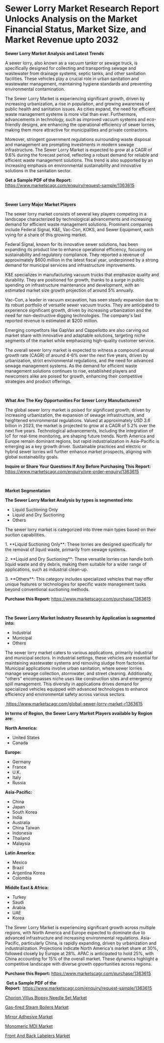 <p><h1>Sewer Lorry Market Research Report Unlocks Analysis on the Market Financial Status, Market Size, and Market Revenue upto 2032</h1></p><p><strong>Sewer Lorry Market Analysis and Latest Trends</strong></p>
<p><p>A sewer lorry, also known as a vacuum tanker or sewage truck, is specifically designed for collecting and transporting sewage and wastewater from drainage systems, septic tanks, and other sanitation facilities. These vehicles play a crucial role in urban sanitation and wastewater management, maintaining hygiene standards and preventing environmental contamination.</p><p>The Sewer Lorry Market is experiencing significant growth, driven by increasing urbanization, a rise in population, and growing awareness of public health and sanitation issues. As cities expand, the need for efficient waste management systems is more vital than ever. Furthermore, advancements in technology, such as improved vacuum systems and eco-friendly designs, are enhancing the operational efficiency of sewer lorries, making them more attractive for municipalities and private contractors.</p><p>Moreover, stringent government regulations surrounding waste disposal and management are prompting investments in modern sewage infrastructure. The Sewer Lorry Market is expected to grow at a CAGR of 9.6% during the forecast period, reflecting a robust demand for reliable and efficient waste management solutions. This trend is also supported by an increasing emphasis on environmental sustainability and innovative solutions in the sanitation sector.</p></p>
<p><strong>Get a Sample PDF of the Report:&nbsp;</strong> <a href="https://www.marketscagr.com/enquiry/request-sample/1363615?utm_campaign=2241&utm_medium=2&utm_source=Github&utm_content=ia&utm_term=30012025&utm_id=sewer-lorry">https://www.marketscagr.com/enquiry/request-sample/1363615</a></p>
<p>&nbsp;</p>
<p><strong>Sewer Lorry Major Market Players</strong></p>
<p><p>The sewer lorry market consists of several key players competing in a landscape characterized by technological advancements and increasing demand for efficient waste management solutions. Prominent companies include Federal Signal, K&E, Vac-Con, KOKS, and Sewer Equipment, each vying for a share of this growing market.</p><p>Federal Signal, known for its innovative sewer solutions, has been expanding its product line to enhance operational efficiency, focusing on sustainability and regulatory compliance. They reported a revenue of approximately $600 million in the latest fiscal year, underpinned by a strong demand for municipal services and infrastructure improvements.</p><p>K&E specializes in manufacturing vacuum trucks that emphasize quality and durability. They are positioned for growth, thanks to a surge in public spending on infrastructure maintenance and development, with an estimated market size growth projection of around 5% annually.</p><p>Vac-Con, a leader in vacuum excavation, has seen steady expansion due to its robust portfolio of versatile sewer vacuum trucks. They are anticipated to experience significant growth, driven by increasing urbanization and the need for non-destructive digging technologies. The company's last reported revenue is estimated at $200 million.</p><p>Emerging competitors like GapVax and Cappellotto are also carving out market share with innovative and adaptable solutions, targeting niche segments of the market while emphasizing high-quality customer service.</p><p>The overall sewer lorry market is expected to witness a compound annual growth rate (CAGR) of around 4-6% over the next five years, driven by urbanization, strict environmental regulations, and the need for advanced sewage management systems. As the demand for efficient waste management solutions continues to rise, established players and newcomers alike are poised for growth, enhancing their competitive strategies and product offerings.</p></p>
<p>&nbsp;</p>
<p><strong>What Are The Key Opportunities For Sewer Lorry Manufacturers?</strong></p>
<p><p>The global sewer lorry market is poised for significant growth, driven by increasing urbanization, the expansion of sewage infrastructure, and heightened environmental regulations. Valued at approximately USD 3.6 billion in 2023, the market is projected to grow at a CAGR of 5.2% over the next five years. Technological advancements, including the integration of IoT for real-time monitoring, are shaping future trends. North America and Europe remain dominant regions, but rapid industrialization in Asia-Pacific is emerging as a key growth driver. Sustainable practices and electric or hybrid sewer lorries will further enhance market prospects, aligning with global sustainability goals.</p></p>
<p><strong>Inquire or Share Your Questions If Any Before Purchasing This Report:</strong> <a href="https://www.marketscagr.com/enquiry/pre-order-enquiry/1363615?utm_campaign=2241&utm_medium=2&utm_source=Github&utm_content=ia&utm_term=30012025&utm_id=sewer-lorry">https://www.marketscagr.com/enquiry/pre-order-enquiry/1363615</a></p>
<p>&nbsp;</p>
<p><strong>Market Segmentation</strong></p>
<p><strong>The Sewer Lorry Market Analysis by types is segmented into:</strong></p>
<p><ul><li>Liquid Suctioning Only</li><li>Liquid and Dry Suctioning</li><li>Others</li></ul></p>
<p><p>The sewer lorry market is categorized into three main types based on their suction capabilities. </p><p>1. **Liquid Suctioning Only**: These lorries are designed specifically for the removal of liquid waste, primarily from sewage systems.</p><p>  </p><p>2. **Liquid and Dry Suctioning**: These versatile lorries can handle both liquid waste and dry debris, making them suitable for a wider range of applications, such as industrial clean-up.</p><p>3. **Others**: This category includes specialized vehicles that may offer unique features or technologies for specific waste management tasks beyond conventional suctioning methods.</p></p>
<p><strong>Purchase this Report:&nbsp;</strong><a href="https://www.marketscagr.com/purchase/1363615?utm_campaign=2241&utm_medium=2&utm_source=Github&utm_content=ia&utm_term=30012025&utm_id=sewer-lorry">https://www.marketscagr.com/purchase/1363615</a></p>
<p>&nbsp;</p>
<p><strong>The Sewer Lorry Market Industry Research by Application is segmented into:</strong></p>
<p><ul><li>Industrial</li><li>Municipal</li><li>Others</li></ul></p>
<p><p>The sewer lorry market caters to various applications, primarily industrial and municipal sectors. In industrial settings, these vehicles are essential for maintaining wastewater systems and removing sludge from factories. Municipal applications involve urban sanitation, where sewer lorries manage sewage collection, stormwater, and street cleaning. Additionally, "others" encompasses niche uses like construction sites and emergency spill management. This diversity in applications drives demand for specialized vehicles equipped with advanced technologies to enhance efficiency and environmental safety across various sectors.</p></p>
<p><a href="https://www.marketscagr.com/global-sewer-lorry-market-r1363615?utm_campaign=2241&utm_medium=2&utm_source=Github&utm_content=ia&utm_term=30012025&utm_id=sewer-lorry">&nbsp;https://www.marketscagr.com/global-sewer-lorry-market-r1363615</a></p>
<p><strong>In terms of Region, the Sewer Lorry Market Players available by Region are:</strong></p>
<p>
    <p> <strong> North America: </strong>
        <ul>
            <li>United States</li>
            <li>Canada</li>
        </ul>
        </p> 
    <p> <strong> Europe: </strong>
        <ul>
            <li>Germany</li>
            <li>France</li>
            <li>U.K.</li>
            <li>Italy</li>
            <li>Russia</li>
        </ul>
        </p> 
    <p> <strong> Asia-Pacific: </strong>
        <ul>
            <li>China</li>
            <li>Japan</li>
            <li>South Korea</li>
            <li>India</li>
            <li>Australia</li>
            <li>China Taiwan</li>
            <li>Indonesia</li>
            <li>Thailand</li>
            <li>Malaysia</li>
        </ul>
        </p> 
    <p> <strong> Latin America: </strong>
        <ul>
            <li>Mexico</li>
            <li>Brazil</li>
            <li>Argentina Korea</li>
            <li>Colombia</li>
        </ul>
        </p> 
    <p> <strong> Middle East & Africa: </strong>
        <ul>
            <li>Turkey</li>
            <li>Saudi</li>
            <li>Arabia</li>
            <li>UAE</li>
            <li>Korea</li>
        </ul>
    </p>
    </p>
<p><p>The Sewer Lorry Market is experiencing significant growth across multiple regions, with North America and Europe expected to dominate due to advanced infrastructure and increasing environmental regulations. Asia-Pacific, particularly China, is rapidly expanding, driven by urbanization and industrialization. Projections indicate North America's market share at 30%, followed closely by Europe at 28%. APAC is anticipated to hold 25%, with China accounting for 15% of the overall market. These dynamics highlight a competitive landscape with diverse growth opportunities across regions.</p></p>
<p><strong>Purchase this Report: </strong><a href="https://www.marketscagr.com/purchase/1363615?utm_campaign=2241&utm_medium=2&utm_source=Github&utm_content=ia&utm_term=30012025&utm_id=sewer-lorry">https://www.marketscagr.com/purchase/1363615</a></p>
<p>&nbsp;<strong>Get a Sample PDF of the Report:&nbsp;&nbsp;</strong><a href="https://www.marketscagr.com/enquiry/request-sample/1363615?utm_campaign=2241&utm_medium=2&utm_source=Github&utm_content=ia&utm_term=30012025&utm_id=sewer-lorry">https://www.marketscagr.com/enquiry/request-sample/1363615</a></p>
<p><strong></strong></p>
<p><p><a href="https://www.linkedin.com/pulse/comprehensive-analysis-chorion-villus-biopsy-needle-set-xcaxe?utm_campaign=2241&utm_medium=2&utm_source=Github&utm_content=ia&utm_term=30012025&utm_id=sewer-lorry">Chorion Villus Biopsy Needle Set Market</a></p><p><a href="https://www.linkedin.com/pulse/gas-fired-steam-boilers-market-analysis-report-global-insights-zwetf?utm_campaign=2241&utm_medium=2&utm_source=Github&utm_content=ia&utm_term=30012025&utm_id=sewer-lorry">Gas-fired Steam Boilers Market</a></p><p><a href="https://github.com/loppibsr/Market-Research-Report-List-1/blob/main/mirror-adhesive-market.md?utm_campaign=2241&utm_medium=2&utm_source=Github&utm_content=ia&utm_term=30012025&utm_id=sewer-lorry">Mirror Adhesive Market</a></p><p><a href="https://github.com/zitanebeibit9/Market-Research-Report-List-1/blob/main/monomeric-mdi-market.md?utm_campaign=2241&utm_medium=2&utm_source=Github&utm_content=ia&utm_term=30012025&utm_id=sewer-lorry">Monomeric MDI Market</a></p><p><a href="https://www.linkedin.com/pulse/detailed-front-back-labelers-market-report-analysis-from-2025-t3gje?utm_campaign=2241&utm_medium=2&utm_source=Github&utm_content=ia&utm_term=30012025&utm_id=sewer-lorry">Front And Back Labelers Market</a></p></p>